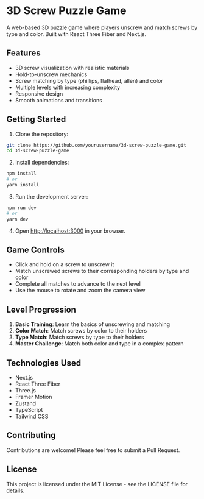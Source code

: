 # 3D Screw Puzzle Game

A web-based 3D puzzle game where players unscrew and match screws by type and color. Built with React Three Fiber and Next.js.

## Features

- 3D screw visualization with realistic materials
- Hold-to-unscrew mechanics
- Screw matching by type (phillips, flathead, allen) and color
- Multiple levels with increasing complexity
- Responsive design
- Smooth animations and transitions

## Getting Started

1. Clone the repository:
```bash
git clone https://github.com/yourusername/3d-screw-puzzle-game.git
cd 3d-screw-puzzle-game
```

2. Install dependencies:
```bash
npm install
# or
yarn install
```

3. Run the development server:
```bash
npm run dev
# or
yarn dev
```

4. Open [http://localhost:3000](http://localhost:3000) in your browser.

## Game Controls

- Click and hold on a screw to unscrew it
- Match unscrewed screws to their corresponding holders by type and color
- Complete all matches to advance to the next level
- Use the mouse to rotate and zoom the camera view

## Level Progression

1. **Basic Training**: Learn the basics of unscrewing and matching
2. **Color Match**: Match screws by color to their holders
3. **Type Match**: Match screws by type to their holders
4. **Master Challenge**: Match both color and type in a complex pattern

## Technologies Used

- Next.js
- React Three Fiber
- Three.js
- Framer Motion
- Zustand
- TypeScript
- Tailwind CSS

## Contributing

Contributions are welcome! Please feel free to submit a Pull Request.

## License

This project is licensed under the MIT License - see the LICENSE file for details. 